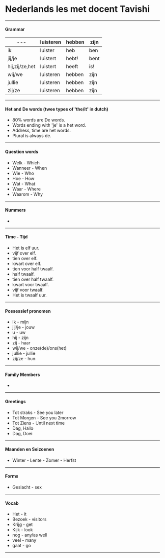 # Nederlands les met docent Tavishi
---


#### Grammar
| ---             | luisteren | hebben | zijn  |
| --------------- | --------- | ------ | ----- |
| ik              | luister   | heb    |  ben  |
| jij/je          | luistert  | hebt!  |  bent |
| hij,zij/ze,het  | luistert  | heeft  |  is!  |
| wij/we          | luisteren | hebben |  zijn |
| jullie          | luisteren | hebben |  zijn |
| zij/ze          | luisteren | hebben |  zijn |
---

#### Het and De words (twee types of 'the/it' in dutch)
- 80% words are De words.
- Words ending with 'je' is a het word.
- Address, time are het words.
- Plural is always de.
---

#### Question words
- Welk - Which
- Wanneer - When
- Wie - Who
- Hoe - How
- Wat - What
- Waar - Where
- Waarom - Why
---

#### Nummers
- 
---

#### Time - Tijd
- Het is elf uur.
- vijf over elf.
- tien over elf.
- kwart over elf.
- tien voor half twaalf.
- half twaalf.
- tien over half twaalf.
- kwart voor twaalf.
- vijf voor twaalf.
- Het is twaalf uur.
---

#### Possessief pronomen
- ik - mijn
- jij/je - jouw
- u - uw
- hij - zijn
- zij - haar
- wij/we - onze(de)/ons(het) 
- jullie - jullie
- zij/ze - hun
---

#### Family Members
- 
---

#### Greetings
- Tot straks - See you later
- Tot Morgen - See you 2morrow
- Tot Ziens - Until next time
- Dag, Hallo
- Dag, Doei
---

#### Maanden en Seizoenen
- Winter - Lente - Zomer - Herfst
---

#### Forms
- Geslacht - sex
---

#### Vocab
- Het - it
- Bezoek - visitors
- Krijg - get
- Kijk - look
- nog - any/as well
- veel - many
- gaat - go
---